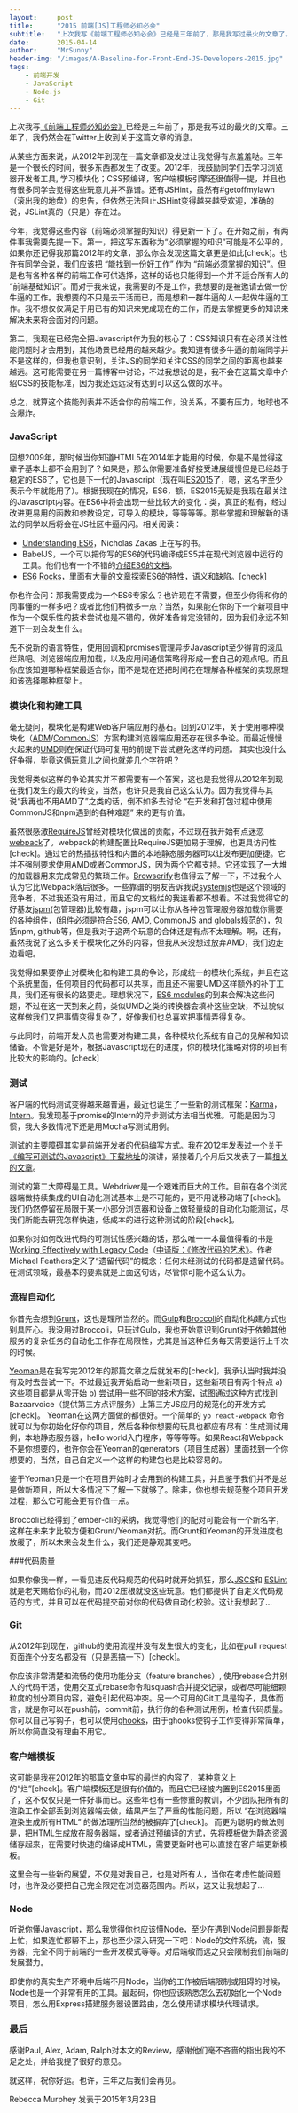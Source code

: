 ```yaml
---
layout:     post
title:      "2015 前端[JS]工程师必知必会"
subtitle:   "上次我写《前端工程师必知必会》已经是三年前了，那是我写过最火的文章了。三年了，我仍然会在Twitter上收到关于这篇文章的消息。"
date:       2015-04-14
author:     "MrSunny"
header-img: "/images/A-Baseline-for-Front-End-JS-Developers-2015.jpg"
tags:
    - 前端开发
    - JavaScript
    - Node.js
    - Git
---
```


上次我写[《前端工程师必知必会》](http://rmurphey.com/blog/2012/04/12/a-baseline-for-front-end-developers/)已经是三年前了，那是我写过的最火的文章。三年了，我仍然会在Twitter上收到关于这篇文章的消息。

从某些方面来说，从2012年到现在一篇文章都没发过让我觉得有点羞羞哒。三年是一个很长的时间，很多东西都发生了改变。2012年，我鼓励同学们去学习浏览器开发者工具, 学习模块化；CSS预编译，客户端模板引擎还很值得一提，并且也有很多同学会觉得这些玩意儿并不靠谱。还有JSHint，虽然有#getoffmylawn（滚出我的地盘）的忠告，但依然无法阻止JSHint变得越来越受欢迎，准确的说，JSLint真的（只是）存在过。

今年，我觉得这些内容（前端必须掌握的知识）得更新一下了。在开始之前，有两件事我需要先提一下。第一，把这写东西称为“必须掌握的知识”可能是不公平的，如果你还记得我那篇2012年的文章，那么你会发现这篇文章更是如此[check]。也许有同学会说，我们应该把 “能找到一份好工作” 作为 “前端必须掌握的知识”。但是也有各种各样的前端工作可供选择，这样的话也只能得到一个并不适合所有人的 “前端基础知识”。而对于我来说，我需要的不是工作，我想要的是被邀请去做一份牛逼的工作。我想要的不只是去干活而已，而是想和一群牛逼的人一起做牛逼的工作。我不想仅仅满足于用已有的知识来完成现在的工作，而是去掌握更多的知识来解决未来将会面对的问题。

第二，我现在已经完全把Javascript作为我的核心了：CSS知识只有在必须关注性能问题时才会用到，其他场景已经用的越来越少。我知道有很多牛逼的前端同学并不是这样的，但我也意识到，关注JS的同学和关注CSS的同学之间的距离也越来越远。这可能需要在另一篇博客中讨论，不过我想说的是，我不会在这篇文章中介绍CSS的技能标准，因为我还远远没有达到可以这么做的水平。

总之，就算这个技能列表并不适合你的前端工作，没关系，不要有压力，地球也不会爆炸。

### JavaScript

回想2009年，那时候当你知道HTML5在2014年才能用的时候，你是不是觉得这辈子基本上都不会用到了？如果是，那么你需要准备好接受进展缓慢但是已经趋于稳定的ES6了，它也是下一代的Javascript（现在叫[ES2015](https://esdiscuss.org/topic/javascript-2015)了，嗯，这名字至少表示今年就能用了）。根据我现在的情况，ES6，额，ES2015无疑是我现在最关注的Javascript内容。在ES6中将会出现一些比较大的变化：类，真正的私有，经过改进更易用的函数和参数设定，可导入的模块，等等等等。那些掌握和理解新的语法的同学以后将会在JS社区牛逼闪闪。相关阅读：
- [Understanding ES6](https://leanpub.com/understandinges6/read/)，Nicholas Zakas 正在写的书。
- BabelJS，一个可以把你写的ES6的代码编译成ES5并在现代浏览器中运行的工具。他们也有一个不错的[介绍ES6的文档](http://babeljs.io/docs/learn-es6/)。
- [ES6 Rocks](http://es6rocks.com/)，里面有大量的文章探索ES6的特性，语义和缺陷。[check]

你也许会问：那我需要成为一个ES6专家么？也许现在不需要，但至少你得和你的同事懂的一样多吧？或者比他们稍微多一点？当然，如果能在你的下一个新项目中作为一个娱乐性的技术尝试也是不错的，做好准备肯定没错的，因为我们永远不知道下一刻会发生什么。

先不说新的语言特性，使用回调和promises管理异步Javascript至少得背的滚瓜烂熟吧。浏览器端应用加载，以及应用间通信策略得形成一套自己的观点吧。而且你应该知道哪种框架最适合你，而不是现在还把时间花在理解各种框架的实现原理和该选择哪种框架上。

### 模块化和构建工具
毫无疑问，模块化是构建Web客户端应用的基石。回到2012年，关于使用哪种模块化（[ADM](https://github.com/amdjs/amdjs-api/blob/master/AMD.md)/[CommonJS](http://webpack.github.io/docs/commonjs.html)）方案构建浏览器端应用还存在很多争论。而最近慢慢火起来的[UMD](https://github.com/umdjs/umd)则在保证代码可复用的前提下尝试避免这样的问题。 其实也没什么好争得，毕竟这俩玩意儿之间也就差几个字符吧？

我觉得类似这样的争论其实并不都需要有一个答案，这也是我觉得从2012年到现在我们发生的最大的转变，当然，也许只是我自己这么认为。因为我觉得与其说“我再也不用AMD了”之类的话，倒不如多去讨论 “在开发和打包过程中使用CommonJS和npm遇到的各种难题” 来的更有价值。

虽然很感激[RequireJS](http://requirejs.org/)曾经对模块化做出的贡献，不过现在我开始有点迷恋[webpack](http://webpack.github.io/)了。webpack的构建配置比RequireJS更加易于理解，也更具访问性[check]。通过它的热插拔特性和内置的本地静态服务器可以让发布更加便捷。它并不强制要求使用AMD或者CommonJS，因为两个它都支持。它还实现了一大堆的加载器用来完成常见的繁琐工作。[Browserify](http://browserify.org/)也值得去了解一下，不过我个人认为它比Webpack落后很多。一些靠谱的朋友告诉我说[systemjs](https://github.com/systemjs/systemjs)也是这个领域的竞争者，不过我还没有用过，而且它的文档烂的我连看都不想看。不过我觉得它的好基友[jspm](http://jspm.io/)(包管理器)比较有趣，jspm可以让你从各种包管理服务器加载你需要的各种组件，(组件必须是符合ES6, AMD, CommonJS and globals规范的)，包括npm, github等，但是我对于这两个玩意的合体还是有点不太理解。啊，还有，虽然我说了这么多关于模块化之外的内容，但我从来没想过放弃AMD，我们边走边看吧。

我觉得如果要停止对模块化和构建工具的争论，形成统一的模块化系统，并且在这个系统里面，任何项目的代码都可以共享，而且还不需要UMD这样额外的补丁工具，我们还有很长的路要走。理想状况下，[ES6 modules](http://www.2ality.com/2014/09/es6-modules-final.html)的到来会解决这些问题，不过在这一天到来之前，类似UMD之类的转换器会填补这些空缺，不过貌似这样做我们又把事情变得复杂了，好像我们也总喜欢把事情弄得复杂。

与此同时，前端开发人员也需要对构建工具，各种模块化系统有自己的见解和知识储备。不管是好是坏，根据Javascript现在的进度，你的模块化策略对你的项目有比较大的影响的。[check]

### 测试
客户端的代码测试变得越来越普遍，最近也诞生了一些新的测试框架：[Karma](http://karma-runner.github.io/0.12/index.html)，[Intern](https://theintern.github.io/)。我发现基于promise的Intern的异步测试方法相当优雅。可能是因为习惯，我大多数情况下还是用Mocha写测试用例。

测试的主要障碍其实是前端开发者的代码编写方式。我在2012年发表过一个关于[《编写可测试的Javascript》](https://www.youtube.com/watch?v=OzjogCFO4Zo)[下载地址](http://savefrom.net/?url=https%3A%2F%2Fwww.youtube.com%2Fwatch%3Fv%3DOzjogCFO4Zo&utm_source=userjs-chrome&utm_medium=extensions&utm_campaign=link_modifier)的演讲，紧接着几个月后又发表了一篇[相关的文章](http://alistapart.com/article/writing-testable-javascript)。

测试的第二大障碍是工具。Webdriver是一个艰难而巨大的工作。目前在各个浏览器端做持续集成的UI自动化测试基本上是不可能的，更不用说移动端了[check]。我们仍然停留在局限于某一小部分浏览器和设备上做轻量级的自动化功能测试，尽我们所能去研究怎样快速，低成本的进行这种测试的阶段[check]。

如果你对如何改进代码的可测试性感兴趣的话，那么唯一一本最值得看的书是[Working Effectively with Legacy Code](http://www.amazon.com/Working-Effectively-Legacy-Michael-Feathers/dp/0131177052)（[中译版：《修改代码的艺术》](http://www.ituring.com.cn/book/536)。作者Michael Feathers定义了“遗留代码”的概念：任何未经测试的代码都是遗留代码。在测试领域，最基本的要素就是上面这句话，尽管你可能不这么认为。

### 流程自动化

你首先会想到[Grunt](http://gruntjs.com/)，这也是理所当然的。而[Gulp](http://gulpjs.com/)和[Broccoli](http://broccolijs.com/)的自动化构建方式也别具匠心。我没用过Broccoli，只玩过Gulp，我也开始意识到Grunt对于依赖其他服务的复杂任务的自动化工作存在局限性，尤其是当这种任务每天需要运行上千次的时候。

[Yeoman](http://yeoman.io/)是在我写完2012年的那篇文章之后就发布的[check]，我承认当时我并没有及时去尝试一下。不过最近我开始启动一些新项目，这些新项目有两个特点
a) 这些项目都是从零开始
b) 尝试用一些不同的技术方案，试图通过这种方式找到Bazaarvoice（提供第三方点评服务）上第三方JS应用的规范化的开发方式[check]。
Yeoman在这两方面做的都很好。一个简单的 `yo react-webpack` 命令就可以为你初始化好你的项目，然后各种你想要的玩具也都应有尽有：生成测试用例，本地静态服务器，hello world入门程序，等等等等。如果React和Webpack不是你想要的，也许你会在Yeoman的generators（项目生成器）里面找到一个你想要的，当然，自己自定义一个这样的构建包也是比较容易的。

鉴于Yeoman只是一个在项目开始时才会用到的构建工具，并且鉴于我们并不是总是做新项目，所以大多情况下了解一下就够了。除非，你也想去规范整个项目开发过程，那么它可能会更有价值一点。

Broccoli已经得到了ember-cli的采纳，我觉得他们的配对可能会有一个新名字，这样在未来才比较方便和Grunt/Yeoman对抗。而Grunt和Yeoman的开发进度也放缓了，所以未来会发生什么，我们还是静观其变吧。

###代码质量

如果你像我一样，一看见违反代码规范的代码时就开始抓狂，那么[JSCS](http://jscs.info/)和
[ESLint](http://eslint.org/)就是老天赐给你的礼物，而2012压根就没这些玩意。他们都提供了自定义代码规范的方式，并且可以在代码提交前对你的代码做自动化校验。这让我想起了...

### Git
从2012年到现在，github的使用流程并没有发生很大的变化，比如在pull request页面连个分支名都没有（只是恶搞一下）[check]。

你应该非常清楚和流畅的使用功能分支（feature branches）, 使用rebase合并别人的代码干活，使用交互式rebase命令和squash合并提交记录，或者尽可能细颗粒度的划分项目内容，避免引起代码冲突。另一个可用的Git工具是钩子，具体而言，就是你可以在push前，commit前，执行你的各种测试用例，检查代码质量。你可以自己写钩子，也可以使用[ghooks](https://www.npmjs.com/package/ghooks)，由于ghooks使钩子工作变得非常简单，所以你简直没有理由不用它。

### 客户端模板

这可能是我在2012年的那篇文章中写的最烂的内容了，某种意义上的“烂”[check]。客户端模板还是很有价值的，而且它已经被内置到ES2015里面了，这不仅仅只是一件好事而已。这些年也有一些惨重的教训，不少团队把所有的渲染工作全部丢到浏览器端去做，结果产生了严重的性能问题，所以 “在浏览器端渲染生成所有HTML” 的做法理所当然的被摒弃了[check]。 而更为聪明的做法则是，把HTML生成放在服务器端，或者通过预编译的方式，先将模板做为静态资源储存起来，在需要时快速的编译成HTML，需要更新时也可以直接在客户端更新模板。

这里会有一些新的展望，不仅是对我自己，也是对所有人，当你在考虑性能问题时，也许没必要把自己完全限定在浏览器范围内。所以，这又让我想起了...

### Node

听说你懂Javascript，那么我觉得你也应该懂Node，至少在遇到Node问题是能帮上忙，如果连忙都帮不上，那也至少深入研究一下吧：Node的文件系统，流，服务器，完全不同于前端的一些开发模式等等。对后端敬而远之只会限制我们前端的发展潜力。

即使你的真实生产环境中后端不用Node，当你的工作被后端限制或阻碍的时候，Node也是一个非常有用的工具。最起码，你也应该熟悉怎么去初始化一个Node项目，怎么用Express搭建服务器设置路由，怎么使用请求模块代理请求。

### 最后

感谢Paul, Alex, Adam, Ralph对本文的Review，感谢他们毫不吝啬的指出我的不足之处，并给我提了很好的意见。

就这样，祝你好运。也许，三年之后我们会再见。

Rebecca Murphey 发表于2015年3月23日

